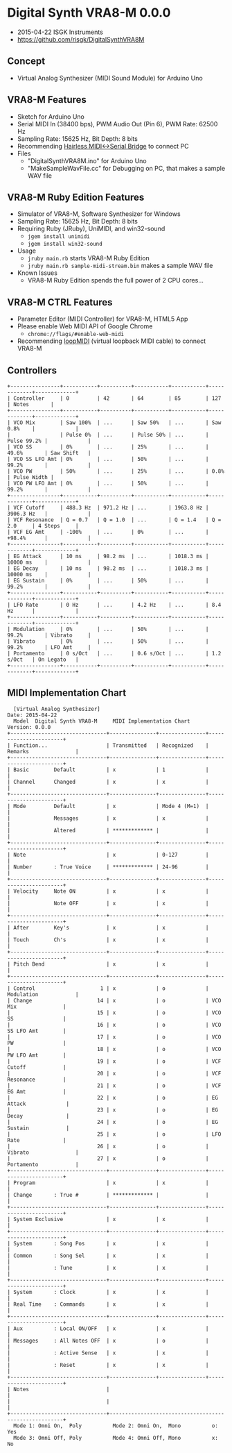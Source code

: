 # Digital Synth VRA8-M 0.0.0

- 2015-04-22 ISGK Instruments
- <https://github.com/risgk/DigitalSynthVRA8M>

## Concept

- Virtual Analog Synthesizer (MIDI Sound Module) for Arduino Uno

## VRA8-M Features

- Sketch for Arduino Uno
- Serial MIDI In (38400 bps), PWM Audio Out (Pin 6), PWM Rate: 62500 Hz
- Sampling Rate: 15625 Hz, Bit Depth: 8 bits
- Recommending [Hairless MIDI<->Serial Bridge](http://projectgus.github.io/hairless-midiserial/) to connect PC
- Files
    - "DigitalSynthVRA8M.ino" for Arduino Uno
    - "MakeSampleWavFile.cc" for Debugging on PC, that makes a sample WAV file

## VRA8-M Ruby Edition Features

- Simulator of VRA8-M, Software Synthesizer for Windows
- Sampling Rate: 15625 Hz, Bit Depth: 8 bits
- Requiring Ruby (JRuby), UniMIDI, and win32-sound
    - `jgem install unimidi`
    - `jgem install win32-sound`
- Usage
    - `jruby main.rb` starts VRA8-M Ruby Edition
    - `jruby main.rb sample-midi-stream.bin` makes a sample WAV file
- Known Issues
    - VRA8-M Ruby Edition spends the full power of 2 CPU cores...

## VRA8-M CTRL Features

- Parameter Editor (MIDI Controller) for VRA8-M, HTML5 App
- Please enable Web MIDI API of Google Chrome
    - `chrome://flags/#enable-web-midi`
- Recommending [loopMIDI](http://www.tobias-erichsen.de/software/loopmidi.html) (virtual loopback MIDI cable) to connect VRA8-M

## Controllers

    +----------------+-----------+----------+-----------+-----------+-------------+-------------+
    | Controller     | 0         | 42       | 64        | 85        | 127         | Notes       |
    +----------------+-----------+----------+-----------+-----------+-------------+-------------+
    | VCO Mix        | Saw 100%  | ...      | Saw 50%   | ...       | Saw 0.8%    |             |
    |                | Pulse 0%  | ...      | Pulse 50% | ...       | Pulse 99.2% |             |
    | VCO SS         | 0%        | ...      | 25%       | ...       | 49.6%       | Saw Shift   |
    | VCO SS LFO Amt | 0%        | ...      | 50%       | ...       | 99.2%       |             |
    | VCO PW         | 50%       | ...      | 25%       | ...       | 0.8%        | Pulse Width |
    | VCO PW LFO Amt | 0%        | ...      | 50%       | ...       | 99.2%       |             |
    +----------------+-----------+----------+-----------+-----------+-------------+-------------+
    | VCF Cutoff     | 488.3 Hz  | 971.2 Hz | ...       | 1963.8 Hz | 3906.3 Hz   |             |
    | VCF Resonance  | Q = 0.7   | Q = 1.0  | ...       | Q = 1.4   | Q = 2.0     | 4 Steps     |
    | VCF EG Amt     | -100%     | ...      | 0%        | ...       | +98.4%      |             |
    +----------------+-----------+----------+-----------+-----------+-------------+-------------+
    | EG Attack      | 10 ms     | 98.2 ms  | ...       | 1018.3 ms | 10000 ms    |             |
    | EG Decay       | 10 ms     | 98.2 ms  | ...       | 1018.3 ms | 10000 ms    |             |
    | EG Sustain     | 0%        | ...      | 50%       | ...       | 99.2%       |             |
    +----------------+-----------+----------+-----------+-----------+-------------+-------------+
    | LFO Rate       | 0 Hz      | ...      | 4.2 Hz    | ...       | 8.4 Hz      |             |
    +----------------+-----------+----------+-----------+-----------+-------------+-------------+
    | Modulation     | 0%        | ...      | 50%       | ...       | 99.2%       | Vibrato     |
    | Vibrato        | 0%        | ...      | 50%       | ...       | 99.2%       | LFO Amt     |
    | Portamento     | 0 s/Oct   | ...      | 0.6 s/Oct | ...       | 1.2 s/Oct   | On Legato   |
    +----------------+-----------+----------+-----------+-----------+-------------+-------------+

## MIDI Implementation Chart

      [Virtual Analog Synthesizer]                                    Date: 2015-04-22       
      Model  Digital Synth VRA8-M     MIDI Implementation Chart       Version: 0.0.0         
    +-------------------------------+---------------+---------------+-----------------------+
    | Function...                   | Transmitted   | Recognized    | Remarks               |
    +-------------------------------+---------------+---------------+-----------------------+
    | Basic        Default          | x             | 1             |                       |
    | Channel      Changed          | x             | x             |                       |
    +-------------------------------+---------------+---------------+-----------------------+
    | Mode         Default          | x             | Mode 4 (M=1)  |                       |
    |              Messages         | x             | x             |                       |
    |              Altered          | ************* |               |                       |
    +-------------------------------+---------------+---------------+-----------------------+
    | Note                          | x             | 0-127         |                       |
    | Number       : True Voice     | ************* | 24-96         |                       |
    +-------------------------------+---------------+---------------+-----------------------+
    | Velocity     Note ON          | x             | x             |                       |
    |              Note OFF         | x             | x             |                       |
    +-------------------------------+---------------+---------------+-----------------------+
    | After        Key's            | x             | x             |                       |
    | Touch        Ch's             | x             | x             |                       |
    +-------------------------------+---------------+---------------+-----------------------+
    | Pitch Bend                    | x             | x             |                       |
    +-------------------------------+---------------+---------------+-----------------------+
    | Control                     1 | x             | o             | Modulation            |
    | Change                     14 | x             | o             | VCO Mix               |
    |                            15 | x             | o             | VCO SS                |
    |                            16 | x             | o             | VCO SS LFO Amt        |
    |                            17 | x             | o             | VCO PW                |
    |                            18 | x             | o             | VCO PW LFO Amt        |
    |                            19 | x             | o             | VCF Cutoff            |
    |                            20 | x             | o             | VCF Resonance         |
    |                            21 | x             | o             | VCF EG Amt            |
    |                            22 | x             | o             | EG Attack             |
    |                            23 | x             | o             | EG Decay              |
    |                            24 | x             | o             | EG Sustain            |
    |                            25 | x             | o             | LFO Rate              |
    |                            26 | x             | o             | Vibrato               |
    |                            27 | x             | o             | Portamento            |
    +-------------------------------+---------------+---------------+-----------------------+
    | Program                       | x             | x             |                       |
    | Change       : True #         | ************* |               |                       |
    +-------------------------------+---------------+---------------+-----------------------+
    | System Exclusive              | x             | x             |                       |
    +-------------------------------+---------------+---------------+-----------------------+
    | System       : Song Pos       | x             | x             |                       |
    | Common       : Song Sel       | x             | x             |                       |
    |              : Tune           | x             | x             |                       |
    +-------------------------------+---------------+---------------+-----------------------+
    | System       : Clock          | x             | x             |                       |
    | Real Time    : Commands       | x             | x             |                       |
    +-------------------------------+---------------+---------------+-----------------------+
    | Aux          : Local ON/OFF   | x             | x             |                       |
    | Messages     : All Notes OFF  | x             | o             |                       |
    |              : Active Sense   | x             | x             |                       |
    |              : Reset          | x             | x             |                       |
    +-------------------------------+---------------+---------------+-----------------------+
    | Notes                         |                                                       |
    |                               |                                                       |
    +-------------------------------+-------------------------------------------------------+
      Mode 1: Omni On,  Poly          Mode 2: Omni On,  Mono          o: Yes                 
      Mode 3: Omni Off, Poly          Mode 4: Omni Off, Mono          x: No                  
